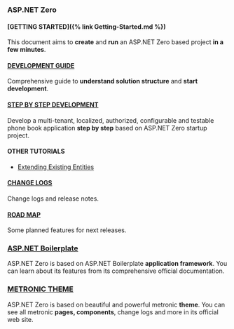 ### ASP.NET Zero

#### [GETTING STARTED]({% link Getting-Started.md %})

This document aims to **create** and **run** an ASP.NET Zero based
project **in a few minutes**.

#### [DEVELOPMENT GUIDE](Development-Guide.md)

Comprehensive guide to **understand solution structure** and **start development**.

#### [STEP BY STEP DEVELOPMENT](Developing-Step-By-Step.md)

Develop a multi-tenant, localized, authorized, configurable and
testable phone book application **step by step** based on ASP.NET Zero
startup project.

#### OTHER TUTORIALS

-   [Extending Existing Entities](Extending-Existing-Entities.md)

#### [CHANGE LOGS](Change-Logs.md)

Change logs and release notes.

#### [ROAD MAP](Road-Map.md)

Some planned features for next releases.

### [ASP.NET Boilerplate](https://aspnetboilerplate.com/Pages/Documents)

ASP.NET Zero is based on ASP.NET Boilerplate **application framework**.
You can learn about its features from its comprehensive official
documentation.

### [METRONIC THEME](http://www.keenthemes.com/preview/metronic/)

ASP.NET Zero is based on beautiful and powerful metronic **theme**. You
can see all metronic **pages, components**, change logs and more in its
official web site.
